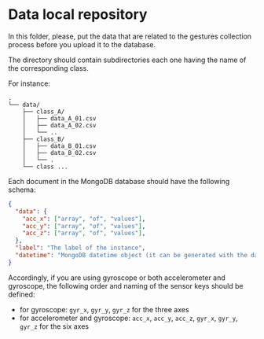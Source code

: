 # Data local repository

In this folder, please, put the data that are related to the gestures collection process before you upload it 
to the database.

The directory should contain subdirectories each one having the name of the corresponding class.

For instance:

```
.
└── data/
    ├── class_A/
    │   ├── data_A_01.csv
    │   ├── data_A_02.csv
    │   └── ..
    ├── class_B/
    │   ├── data_B_01.csv
    │   ├── data_B_02.csv
    │   └── .
    └── class ...
```

Each document in the MongoDB database should have the following schema:

```json
{
  "data": {
    "acc_x": ["array", "of", "values"],
    "acc_y": ["array", "of", "values"],
    "acc_z": ["array", "of", "values"],
  },
  "label": "The label of the instance",
  "datetime": "MongoDB datetime object (it can be generated with the datetime.datetime.now() function"
}
```

Accordingly, if you are using gyroscope or both accelerometer and gyroscope, the following order and naming of the sensor keys should be defined:

* for gyroscope: `gyr_x`, `gyr_y`, `gyr_z` for the three axes
* for accelerometer and gyroscope: `acc_x`, `acc_y`, `acc_z`, `gyr_x`, `gyr_y`, `gyr_z` for the six axes